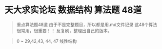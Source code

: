 # 天大求实论坛 数据结构 算法题 48道
> 重点算法题48道 由于不是完整题目，所以都是用.md文件记录
> 这48个算法很常用，很重要！！
> 反复刷，整理出自己的版本。

> 0 ~ 29,42,43, 44, 47 线性结构